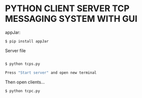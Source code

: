 # PYTHON CLIENT SERVER TCP MESSAGING SYSTEM WITH GUI 


appJar: 
```sh
$ pip install appJar 
```



Server file 
```sh

$ python tcps.py

Press "Start server" and open new terminal
```
Then open clients...
```sh
$ python tcpc.py
```
